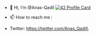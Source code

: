 - 👋 Hi, I’m @Anas-Qadil
[![42 Profile Card](https://1337-readme.vercel.app/api/profile?cursus=42cursus&dark=true&login=aqadil)](https://github.com/mohouyizme/1337-readme)

- 📫 How to reach me :
- Twitter: https://twitter.com/Anas_Qadil\

<!---
Anas-Qadil/Anas-Qadil is a ✨ special ✨ repository because its `README.md` (this file) appears on your GitHub profile.
You can click the Preview link to take a look at your changes.
--->
